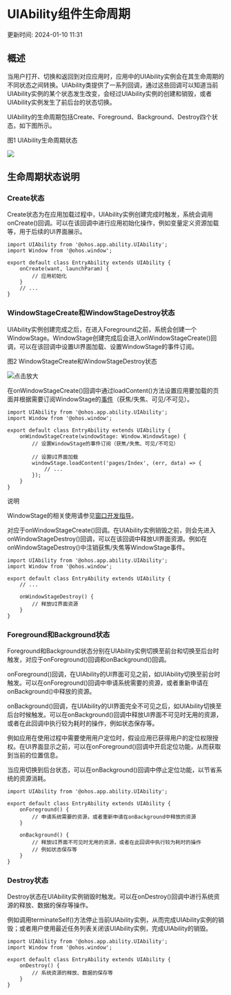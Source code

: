 # UIAbility组件生命周期

更新时间: 2024-01-10 11:31

## 概述

当用户打开、切换和返回到对应应用时，应用中的UIAbility实例会在其生命周期的不同状态之间转换。UIAbility类提供了一系列回调，通过这些回调可以知道当前UIAbility实例的某个状态发生改变，会经过UIAbility实例的创建和销毁，或者UIAbility实例发生了前后台的状态切换。

UIAbility的生命周期包括Create、Foreground、Background、Destroy四个状态，如下图所示。

图1 UIAbility生命周期状态

![](https://alliance-communityfile-drcn.dbankcdn.com/FileServer/getFile/cmtyPub/011/111/111/0000000000011111111.20231121183809.66913538672056367927358216578430:50001231000000:2800:64A9E18EEE751E39F95C0B481D31F0F5AA10190AD5C692F7630C51FFDECA7E6F.png?needInitFileName=true?needInitFileName=true?needInitFileName=true?needInitFileName=true)

## 生命周期状态说明

### Create状态

Create状态为在应用加载过程中，UIAbility实例创建完成时触发，系统会调用onCreate()回调。可以在该回调中进行应用初始化操作，例如变量定义资源加载等，用于后续的UI界面展示。

```
import UIAbility from '@ohos.app.ability.UIAbility';
import Window from '@ohos.window';

export default class EntryAbility extends UIAbility {
    onCreate(want, launchParam) {
        // 应用初始化
    }
    // ...
}
```

### WindowStageCreate和WindowStageDestroy状态

UIAbility实例创建完成之后，在进入Foreground之前，系统会创建一个WindowStage。WindowStage创建完成后会进入onWindowStageCreate()回调，可以在该回调中设置UI界面加载、设置WindowStage的事件订阅。

图2 WindowStageCreate和WindowStageDestroy状态

![](https://alliance-communityfile-drcn.dbankcdn.com/FileServer/getFile/cmtyPub/011/111/111/0000000000011111111.20231121183809.19031159446360567182369463370403:50001231000000:2800:61F91FF60D503DB3F77037CBA61DE37080FD2F03DE5A602ADBC6C1067DB81338.png?needInitFileName=true?needInitFileName=true?needInitFileName=true?needInitFileName=true "点击放大")

在onWindowStageCreate()回调中通过loadContent()方法设置应用要加载的页面并根据需要订阅WindowStage的[事件](https://developer.harmonyos.com/cn/docs/documentation/doc-references-V3/js-apis-window-0000001477981397-V3#ZH-CN_TOPIC_0000001573929313__windowstageeventtype9)（获焦/失焦、可见/不可见）。

```
import UIAbility from '@ohos.app.ability.UIAbility';
import Window from '@ohos.window';

export default class EntryAbility extends UIAbility {
    onWindowStageCreate(windowStage: Window.WindowStage) {
        // 设置WindowStage的事件订阅（获焦/失焦、可见/不可见）

        // 设置UI界面加载
        windowStage.loadContent('pages/Index', (err, data) => {
            // ...
        });
    }
}
```

说明

WindowStage的相关使用请参见[窗口开发指导](https://developer.harmonyos.com/cn/docs/documentation/doc-guides-V3/application-window-stage-0000001427584712-V3)。

对应于onWindowStageCreate()回调。在UIAbility实例销毁之前，则会先进入onWindowStageDestroy()回调，可以在该回调中释放UI界面资源。例如在onWindowStageDestroy()中注销获焦/失焦等WindowStage事件。

```
import UIAbility from '@ohos.app.ability.UIAbility';
import Window from '@ohos.window';

export default class EntryAbility extends UIAbility {
    // ...

    onWindowStageDestroy() {
        // 释放UI界面资源
    }
}
```

### Foreground和Background状态

Foreground和Background状态分别在UIAbility实例切换至前台和切换至后台时触发，对应于onForeground()回调和onBackground()回调。

onForeground()回调，在UIAbility的UI界面可见之前，如UIAbility切换至前台时触发。可以在onForeground()回调中申请系统需要的资源，或者重新申请在onBackground()中释放的资源。

onBackground()回调，在UIAbility的UI界面完全不可见之后，如UIAbility切换至后台时候触发。可以在onBackground()回调中释放UI界面不可见时无用的资源，或者在此回调中执行较为耗时的操作，例如状态保存等。

例如应用在使用过程中需要使用用户定位时，假设应用已获得用户的定位权限授权。在UI界面显示之前，可以在onForeground()回调中开启定位功能，从而获取到当前的位置信息。

当应用切换到后台状态，可以在onBackground()回调中停止定位功能，以节省系统的资源消耗。

```
import UIAbility from '@ohos.app.ability.UIAbility';

export default class EntryAbility extends UIAbility {
    onForeground() {
        // 申请系统需要的资源，或者重新申请在onBackground中释放的资源
    }

    onBackground() {
        // 释放UI界面不可见时无用的资源，或者在此回调中执行较为耗时的操作
        // 例如状态保存等
    }
}
```

### Destroy状态

Destroy状态在UIAbility实例销毁时触发。可以在onDestroy()回调中进行系统资源的释放、数据的保存等操作。

例如调用terminateSelf()方法停止当前UIAbility实例，从而完成UIAbility实例的销毁；或者用户使用最近任务列表关闭该UIAbility实例，完成UIAbility的销毁。

```
import UIAbility from '@ohos.app.ability.UIAbility';
import Window from '@ohos.window';

export default class EntryAbility extends UIAbility {
    onDestroy() {
        // 系统资源的释放、数据的保存等
    }
}
```

